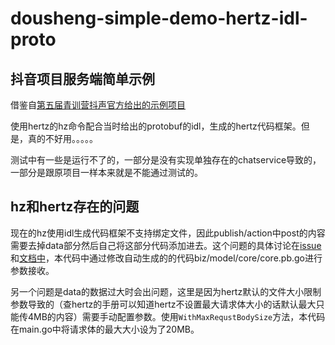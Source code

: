# dousheng-simple-demo-hertz-idl-proto

## 抖音项目服务端简单示例

借鉴自[第五届青训营抖声官方给出的示例项目](https://github.com/RaymondCode/simple-demo)

使用hertz的hz命令配合当时给出的protobuf的idl，生成的hertz代码框架。但是，真的不好用。。。。。

测试中有一些是运行不了的，一部分是没有实现单独存在的chatservice导致的，一部分是跟原项目一样本来就是不能通过测试的。

## hz和hertz存在的问题

现在的hz使用idl生成代码框架不支持绑定文件，因此publish/action中post的内容需要去掉data部分然后自己将这部分代码添加进去。这个问题的具体讨论在[issue](https://github.com/cloudwego/hertz/issues/601)和[文档中](https://www.cloudwego.io/zh/docs/hertz/tutorials/basic-feature/binding-and-validate/#%E7%BB%91%E5%AE%9A%E6%96%87%E4%BB%B6)，本代码中通过修改自动生成的的代码biz/model/core/core.pb.go进行参数接收。

另一个问题是data的数据过大时会出问题，这里是因为hertz默认的文件大小限制参数导致的（查hertz的手册可以知道hertz不设置最大请求体大小的话默认最大只能传4MB的内容）需要手动配置参数。使用`WithMaxRequstBodySize`方法，本代码在main.go中将请求体的最大大小设为了20MB。
